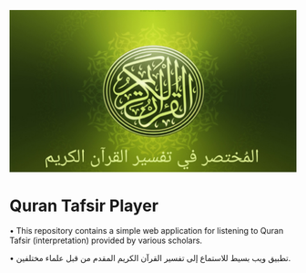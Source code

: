 ![](https://github.com/ZORO2045/mukhtasartafsir/blob/main/banner.jpg)
# Quran Tafsir Player

• This repository contains a simple web application for listening to Quran Tafsir (interpretation) provided by various scholars.

• تطبيق ويب بسيط للاستماع إلى تفسير القرآن الكريم المقدم من قبل علماء مختلفين.
